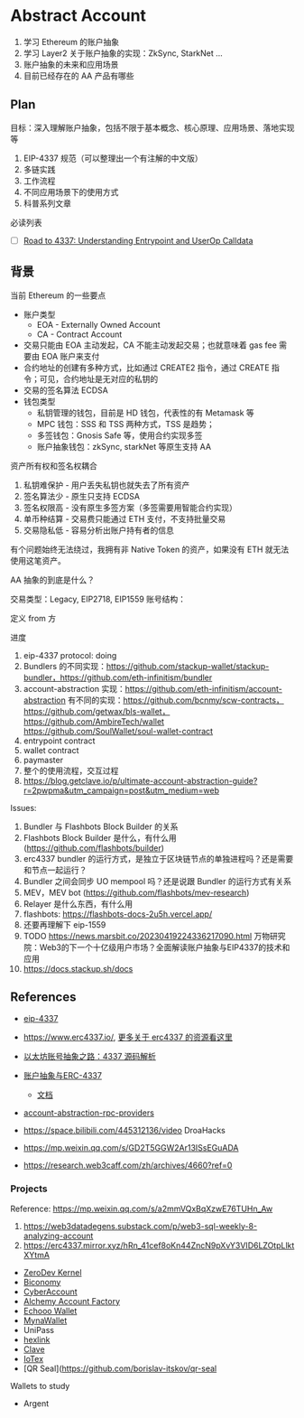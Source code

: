 # Abstract Account

1. 学习 Ethereum 的账户抽象
2. 学习 Layer2 关于账户抽象的实现：ZkSync, StarkNet ...
3. 账户抽象的未来和应用场景
4. 目前已经存在的 AA 产品有哪些

## Plan

目标：深入理解账户抽象，包括不限于基本概念、核心原理、应用场景、落地实现等

1. EIP-4337 规范（可以整理出一个有注解的中文版）
2. 多链实践
3. 工作流程
4. 不同应用场景下的使用方式
5. 科普系列文章

必读列表

- [ ] [Road to 4337: Understanding Entrypoint and UserOp Calldata](https://docs.jiffyscan.xyz/blog/decoding%204337%20Calldata)

## 背景

当前 Ethereum 的一些要点

- 账户类型
  - EOA - Externally Owned Account
  - CA - Contract Account
- 交易只能由 EOA 主动发起，CA 不能主动发起交易；也就意味着 gas fee 需要由 EOA 账户来支付
- 合约地址的创建有多种方式，比如通过 CREATE2 指令，通过 CREATE 指令；可见，合约地址是无对应的私钥的
- 交易的签名算法 ECDSA
- 钱包类型
  - 私钥管理的钱包，目前是 HD 钱包，代表性的有 Metamask 等
  - MPC 钱包：SSS 和 TSS 两种方式，TSS 是趋势；
  - 多签钱包：Gnosis Safe 等，使用合约实现多签
  - 账户抽象钱包：zkSync, starkNet 等原生支持 AA

资产所有权和签名权耦合

1. 私钥难保护 - 用户丢失私钥也就失去了所有资产
2. 签名算法少 - 原生只支持 ECDSA
3. 签名权限高 - 没有原生多签方案（多签需要用智能合约实现）
4. 单币种结算 - 交易费只能通过 ETH 支付，不支持批量交易
5. 交易隐私低 - 容易分析出账户持有者的信息

有个问题始终无法绕过，我拥有非 Native Token 的资产，如果没有 ETH 就无法使用这笔资产。

AA 抽象的到底是什么？

交易类型：Legacy, EIP2718, EIP1559
账号结构：

定义 from 方



进度

1. eip-4337 protocol: doing
2. Bundlers 的不同实现：https://github.com/stackup-wallet/stackup-bundler，https://github.com/eth-infinitism/bundler
3. account-abstraction 实现：https://github.com/eth-infinitism/account-abstraction
  有不同的实现：https://github.com/bcnmy/scw-contracts，https://github.com/getwax/bls-wallet，https://github.com/AmbireTech/wallet
  https://github.com/SoulWallet/soul-wallet-contract
4. entrypoint contract
5. wallet contract
6. paymaster
7. 整个的使用流程，交互过程
8. https://blog.getclave.io/p/ultimate-account-abstraction-guide?r=2pwpma&utm_campaign=post&utm_medium=web


Issues:

1. Bundler 与 Flashbots Block Builder 的关系
2. Flashbots Block Builder 是什么，有什么用 (https://github.com/flashbots/builder)
3. erc4337 bundler 的运行方式，是独立于区块链节点的单独进程吗？还是需要和节点一起运行？
4. Bundler 之间会同步 UO mempool 吗？还是说跟 Bundler 的运行方式有关系
5. MEV，MEV bot (https://github.com/flashbots/mev-research)
6. Relayer 是什么东西，有什么用
7. flashbots: https://flashbots-docs-2u5h.vercel.app/
8. 还要再理解下 eip-1559
9. TODO https://news.marsbit.co/20230419224336217090.html 万物研究院：Web3的下一个十亿级用户市场？全面解读账户抽象与EIP4337的技术和应用
10. https://docs.stackup.sh/docs


## References

- [eip-4337](https://eips.ethereum.org/EIPS/eip-4337)
- https://www.erc4337.io/, [更多关于 erc4337 的资源看这里](https://www.erc4337.io/resources)

- [以太坊账号抽象之路：4337 源码解析](https://www.bilibili.com/video/BV1xs4y1i7Js/)
- [账户抽象与ERC-4337](https://www.bilibili.com/video/BV1NM4y1s77B/)
  - [文档](https://community.dorahacks.io/t/erc-4337/515)

- [account-abstraction-rpc-providers](https://github.com/arddluma/awesome-list-rpc-nodes-providers#account-abstraction-rpc-providers)

- https://space.bilibili.com/445312136/video DroaHacks
- https://mp.weixin.qq.com/s/GD2T5GGW2Ar13ISsEGuADA
- https://research.web3caff.com/zh/archives/4660?ref=0

### Projects

Reference: https://mp.weixin.qq.com/s/a2mmVQxBqXzwE76TUHn_Aw

1. https://web3datadegens.substack.com/p/web3-sql-weekly-8-analyzing-account
2. https://erc4337.mirror.xyz/hRn_41cef8oKn44ZncN9pXvY3VID6LZOtpLlktXYtmA

- [ZeroDev Kernel](https://docs.zerodev.app/)
- [Biconomy](https://www.biconomy.io/)
- [CyberAccount](https://github.com/cyberconnecthq/cyber-account)
- [Alchemy Account Factory](https://docs.alchemy.com/reference/bundler-api-quickstart)
- [Echooo Wallet](https://www.echooo.xyz/)
- [MynaWallet](https://github.com/MynaWallet)
- UniPass
- [hexlink](https://www.hexlink.io/)
- [Clave](https://www.getclave.io/)
- [IoTex](https://iotex.io/)
- [QR Seal](https://github.com/borislav-itskov/qr-seal

Wallets to study

- Argent
